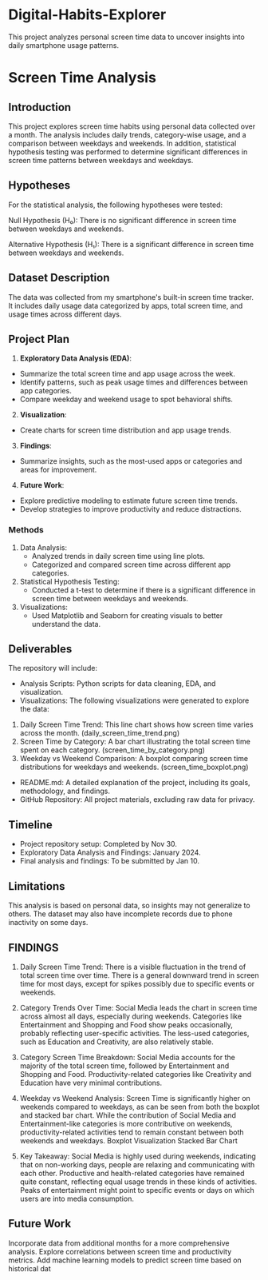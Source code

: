 # Digital-Habits-Explorer
This project analyzes personal screen time data to uncover insights into daily smartphone usage patterns.
# Screen Time Analysis

## Introduction
This project explores screen time habits using personal data collected over a month. 
The analysis includes daily trends, category-wise usage, and a comparison between weekdays and weekends.
In addition, statistical hypothesis testing was performed to determine significant differences in screen time patterns between weekdays and weekdays.

## Hypotheses
For the statistical analysis, the following hypotheses were tested:

Null Hypothesis (H₀):
There is no significant difference in screen time between weekdays and weekends.

Alternative Hypothesis (H₁):
There is a significant difference in screen time between weekdays and weekends.

## Dataset Description
The data was collected from my smartphone's built-in screen time tracker. It includes daily usage data categorized by apps, total screen time, and usage times across different days.

## Project Plan
1. **Exploratory Data Analysis (EDA)**:
- Summarize the total screen time and app usage across the week.
- Identify patterns, such as peak usage times and differences between app categories.
- Compare weekday and weekend usage to spot behavioral shifts.
2. **Visualization**:
- Create charts for screen time distribution and app usage trends.
3. **Findings**:
- Summarize insights, such as the most-used apps or categories and areas for improvement.
4. **Future Work**:
- Explore predictive modeling to estimate future screen time trends.
- Develop strategies to improve productivity and reduce distractions.

### Methods
1. Data Analysis:
   - Analyzed trends in daily screen time using line plots.
   - Categorized and compared screen time across different app categories.
2. Statistical Hypothesis Testing:
   - Conducted a t-test to determine if there is a significant difference in screen time between weekdays and weekends.
3. Visualizations:
   - Used Matplotlib and Seaborn for creating visuals to better understand the data.


## Deliverables
The repository will include:

 - Analysis Scripts:
Python scripts for data cleaning, EDA, and visualization.
 - Visualizations:
The following visualizations were generated to explore the data:
1. Daily Screen Time Trend: This line chart shows how screen time varies across the month. (daily_screen_time_trend.png)
2. Screen Time by Category: A bar chart illustrating the total screen time spent on each category. (screen_time_by_category.png)
3. Weekday vs Weekend Comparison: A boxplot comparing screen time distributions for weekdays and weekends. (screen_time_boxplot.png)


 - README.md:
A detailed explanation of the project, including its goals, methodology, and findings.
 - GitHub Repository:
All project materials, excluding raw data for privacy.

## Timeline
- Project repository setup: Completed by Nov 30.
- Exploratory Data Analysis and Findings: January 2024.
- Final analysis and findings: To be submitted by Jan 10.

## Limitations
This analysis is based on personal data, so insights may not generalize to others. The dataset may also have incomplete records due to phone inactivity on some days.

## FINDINGS
1. Daily Screen Time Trend:
There is a visible fluctuation in the trend of total screen time over time.
There is a general downward trend in screen time for most days, except for spikes possibly due to specific events or weekends.

2. Category Trends Over Time:
Social Media leads the chart in screen time across almost all days, especially during weekends.
Categories like Entertainment and Shopping and Food show peaks occasionally, probably reflecting user-specific activities.
The less-used categories, such as Education and Creativity, are also relatively stable.

3. Category Screen Time Breakdown:
Social Media accounts for the majority of the total screen time, followed by Entertainment and Shopping and Food.
Productivity-related categories like Creativity and Education have very minimal contributions.

4. Weekday vs Weekend Analysis:
Screen Time is significantly higher on weekends compared to weekdays, as can be seen from both the boxplot and stacked bar chart.
While the contribution of Social Media and Entertainment-like categories is more contributive on weekends, productivity-related activities tend to remain constant between both weekends and weekdays.
Boxplot Visualization
Stacked Bar Chart

5. Key Takeaway:
Social Media is highly used during weekends, indicating that on non-working days, people are relaxing and communicating with each other.
Productive and health-related categories have remained quite constant, reflecting equal usage trends in these kinds of activities.
Peaks of entertainment might point to specific events or days on which users are into media consumption.


## Future Work
Incorporate data from additional months for a more comprehensive analysis.
Explore correlations between screen time and productivity metrics.
Add machine learning models to predict screen time based on historical dat


